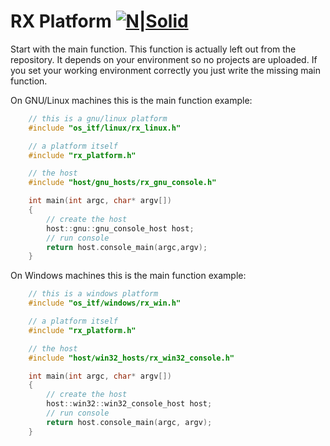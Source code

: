 
# RX Platform [![N|Solid](https://rx-platform.github.io/images/processor-64-dis.png)](https://rx-platform.github.io/images/processor-64-dis.png) 

Start with the main function. This function is actually left out from the repository. It depends on your environment so no projects are uploaded. If you set your working environment correctly you just write the missing main function.

On GNU/Linux machines this is the main function example: 

```cpp
	// this is a gnu/linux platform
	#include "os_itf/linux/rx_linux.h"

	// a platform itself
	#include "rx_platform.h"

	// the host
	#include "host/gnu_hosts/rx_gnu_console.h"

	int main(int argc, char* argv[])
	{
		// create the host
		host::gnu::gnu_console_host host;
		// run console
		return host.console_main(argc,argv);
	}
```

On Windows machines this is the main function example: 
```cpp
	// this is a windows platform 
	#include "os_itf/windows/rx_win.h"

	// a platform itself
	#include "rx_platform.h"

	// the host
	#include "host/win32_hosts/rx_win32_console.h"

	int main(int argc, char* argv[])
	{
		// create the host
		host::win32::win32_console_host host;
		// run console
		return host.console_main(argc, argv);
	}
```
